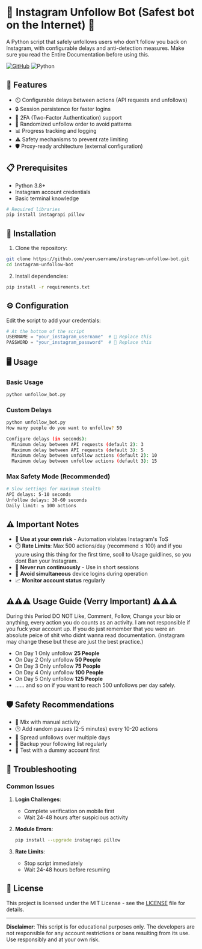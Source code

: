 # 🤖 Instagram Unfollow Bot (Safest bot on the Internet) 🔄

A Python script that safely unfollows users who don't follow you back on Instagram, with configurable delays and anti-detection measures. Make sure you read the Entire Documentation before using this.

[![GitHub](https://img.shields.io/github/license/dyrok/unfollow-non-followers?color=blue)](LICENSE)
![Python](https://img.shields.io/badge/Python-3.8%2B-blue)

## 🌟 Features

- ⏲️ Configurable delays between actions (API requests and unfollows)
- 🔒 Session persistence for faster logins
- 📲 2FA (Two-Factor Authentication) support
- 🎲 Randomized unfollow order to avoid patterns
- 📊 Progress tracking and logging
- ⚠️ Safety mechanisms to prevent rate limiting
- 🛡️ Proxy-ready architecture (external configuration)

## 📋 Prerequisites

- Python 3.8+
- Instagram account credentials
- Basic terminal knowledge

```bash
# Required libraries
pip install instagrapi pillow
```

## 🚀 Installation

1. Clone the repository:
```bash
git clone https://github.com/yourusername/instagram-unfollow-bot.git
cd instagram-unfollow-bot
```

2. Install dependencies:
```bash
pip install -r requirements.txt
```

## ⚙️ Configuration

Edit the script to add your credentials:
```python
# At the bottom of the script
USERNAME = "your_instagram_username"  # 🚨 Replace this
PASSWORD = "your_instagram_password"  # 🚨 Replace this
```

## 🖥️ Usage

### Basic Usage
```bash
python unfollow_bot.py
```

### Custom Delays
```bash
python unfollow_bot.py
How many people do you want to unfollow? 50

Configure delays (in seconds):
  Minimum delay between API requests (default 2): 3
  Maximum delay between API requests (default 3): 5
  Minimum delay between unfollow actions (default 2): 10
  Maximum delay between unfollow actions (default 3): 15
```

### Max Safety Mode (Recommended)
```bash
# Slow settings for maximum stealth
API delays: 5-10 seconds
Unfollow delays: 30-60 seconds
Daily limit: ≤ 100 actions
```

## ⚠️ Important Notes

- 🔞 **Use at your own risk** - Automation violates Instagram's ToS
- ⏱️ **Rate Limits**: Max 500 actions/day (recommend ≤ 100) and if you youre using this thing for the first time, scoll to Usage guidlines, so you dont Ban your Instagram.
- 🛑 **Never run continuously** - Use in short sessions
- 📴 **Avoid simultaneous** device logins during operation
- 📈 **Monitor account status** regularly

## ⚠️⚠️⚠️ Usage Guide (Verry Important) ⚠️⚠️⚠️

During this Period DO NOT Like, Comment, Follow,  Change your bio or anything, every action you do counts as an activity. I am not responsible if you fuck your account up. If you do just remember that you were an absolute peice of shit who didnt wanna read documentation. (instagram may change these but these are just the best practice.)
   - On Day 1 Only unfollow **25 People**
   - On Day 2 Only unfollow **50 People**
   - On Day 3 Only unfollow **75 People**
   - On Day 4 Only unfollow **100 People**
   - On Day 5 Only unfollow **125 People**
   - ...... and so on if you want to reach 500 unfollows per day safely.

## 🛡️ Safety Recommendations

- 🔄 Mix with manual activity
- 🕒 Add random pauses (2-5 minutes) every 10-20 actions
- 📆 Spread unfollows over multiple days
- 💾 Backup your following list regularly
- 🧪 Test with a dummy account first

## 🐛 Troubleshooting

### Common Issues
1. **Login Challenges**:
   - Complete verification on mobile first
   - Wait 24-48 hours after suspicious activity

2. **Module Errors**:
   ```bash
   pip install --upgrade instagrapi pillow
   ```

3. **Rate Limits**:
   - Stop script immediately
   - Wait 24-48 hours before resuming

## 📄 License
This project is licensed under the MIT License - see the [LICENSE](LICENSE) file for details.

---

**Disclaimer**: This script is for educational purposes only. The developers are not responsible for any account restrictions or bans resulting from its use. Use responsibly and at your own risk.

